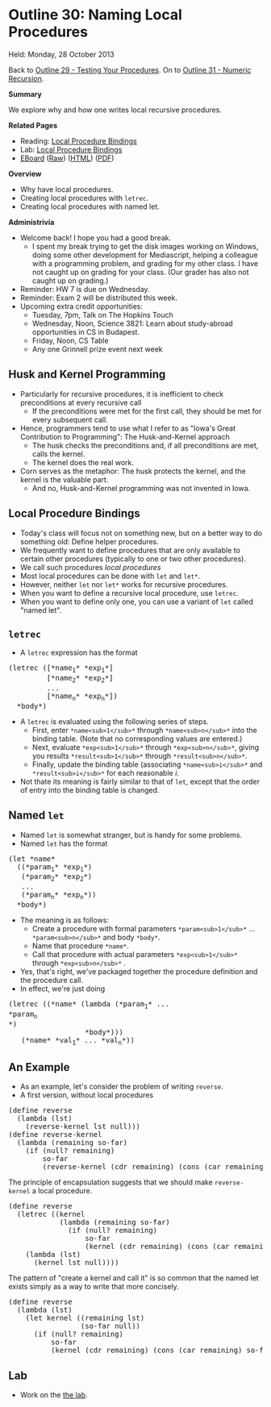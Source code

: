 Outline 30: Naming Local Procedures
===================================

Held: Monday, 28 October 2013

Back to [Outline 29 - Testing Your Procedures](outline.29.html).
On to [Outline 31 - Numeric Recursion](outline.31.html).

**Summary**

We explore why and how one writes local recursive procedures.

**Related Pages**

* Reading: [Local Procedure Bindings](../readings/letrec-reading.html)
* Lab: [Local Procedure Bindings](../labs/letrec-lab.html)
* [EBoard](../eboards/30.md) 
  ([Raw](../eboards/30.md))
  ([HTML](../eboards/30.html))
  ([PDF](../eboards/30.pdf))

**Overview**

* Why have local procedures.
* Creating local procedures with `letrec`.
* Creating local procedures with named let.

**Administrivia**

* Welcome back!  I hope you had a good break.
   * I spent my break trying to get the disk images working on Windows,
     doing some other development for Mediascript, helping a colleague
     with a programming problem, and grading for my other class.  I have
     not caught up on grading for your class.  (Our grader has also not
     caught up on grading.)
* Reminder: HW 7 is due on Wednesday.
* Reminder: Exam 2 will be distributed this week.
* Upcoming extra credit opportunities:
    * Tuesday, 7pm, Talk on The Hopkins Touch
    * Wednesday, Noon, Science 3821: Learn about study-abroad opportunities
      in CS in Budapest.
    * Friday, Noon, CS Table
    * Any one Grinnell prize event next week

Husk and Kernel Programming
---------------------------

* Particularly for recursive procedures, it is inefficient to check
  preconditions at every recursive call
    * If the preconditions were met for the first call, they should be
    met for every subsequent call.
* Hence, programmers tend to use what I refer to as "Iowa's Great
  Contribution to Programming": The Husk-and-Kernel approach
    * The husk checks the preconditions and, if all preconditions are met,
    calls the kernel.
    * The kernel does the real work.
* Corn serves as the metaphor: The husk protects the kernel, and the
  kernel is the valuable part.
    * And no, Husk-and-Kernel programming was not invented in Iowa.

Local Procedure Bindings
------------------------

* Today's class will focus not on something new, but on a better way to do something old: Define helper procedures.
* We frequently want to define procedures that are only available to certain other procedures (typically to one or two other procedures).  
*  We call such procedures *local procedures*
* Most local procedures can be done with `let` and `let*`.
* However, neither `let` nor `let*` works for recursive procedures.
* When you want to define a recursive local procedure, use `letrec`.
* When you want to define only one, you can use a variant of `let` called "named let".

`letrec`
-------------------

* A `letrec` expression has the format
<pre>
(letrec ([*name<sub>1</sub>* *exp<sub>1</sub>*]
         [*name<sub>2</sub>* *exp<sub>2</sub>*]
         ...
         [*name<sub>n</sub>* *exp<sub>n</sub>*])
  *body*)
</pre>
* A `letrec` is evaluated using the following series
  of steps.
    * First, enter `*name<sub>1</sub>*` through
    `*name<sub>n</sub>*` into the binding table.
    (Note that no corresponding values are entered.)
    * Next, evaluate `*exp<sub>1</sub>*` through
    `*exp<sub>n</sub>*`, giving you results
    `*result<sub>1</sub>*` through 
    `*result<sub>n</sub>*`.
    * Finally, update the binding table (associating
    `*name<sub>i</sub>*` and 
    `*result<sub>i</sub>*` for each
    reasonable *i*.
* Not thate its meaning is fairly similar to that of `let`, except
  that the order of entry into the binding table is changed.

Named `let`
----------------------
* Named `let` is somewhat stranger, but is handy for
  some problems.
* Named `let` has the format
<pre>
(let *name* 
  ((*param<sub>1</sub>* *exp<sub>1</sub>*)
   (*param<sub>2</sub>* *exp<sub>2</sub>*)
   ...
   (*param<sub>n</sub>* *exp<sub>n</sub>*))
  *body*)
</pre>
* The meaning is as follows:
    * Create a procedure with formal parameters 
    `*param<sub>1</sub>*` ... 
    `*param<sub>n</sub>*` 
    and body `*body*`.
    * Name that procedure `*name*`.
    * Call that procedure with actual parameters
    `*exp<sub>1</sub>*` through
    `*exp<sub>n</sub>*` .
* Yes, that's right, we've packaged together the procedure definition
  and the procedure call.
* In effect, we're just doing
<pre>
(letrec ((*name* (lambda (*param<sub>1</sub>* ...
*param<sub>n</sub>
*)
                  *body*)))
   (*name* *val<sub>1</sub>* ... *val<sub>n</sub>*))
</pre>

An Example
----------

* As an example, let's consider the problem of writing `reverse`.
* A first version, without local procedures
<pre>
(define reverse
  (lambda (lst)
    (reverse-kernel lst null)))
(define reverse-kernel
  (lambda (remaining so-far)
    (if (null? remaining)
        so-far
        (reverse-kernel (cdr remaining) (cons (car remaining) so-far)))))
</pre>

The principle of encapsulation suggests that we should make
`reverse-kernel` a local procedure.

<pre>
(define reverse
  (letrec ((kernel
            (lambda (remaining so-far)
              (if (null? remaining)
                  so-far
                  (kernel (cdr remaining) (cons (car remaining) so-far))))))
    (lambda (lst)
      (kernel lst null))))
</pre>

The pattern of "create a kernel and call it" is so common that
  the named let exists simply as a way to write that more concisely.

<pre>
(define reverse
  (lambda (lst)
    (let kernel ((remaining lst)
                 (so-far null))
      (if (null? remaining)
          so-far
          (kernel (cdr remaining) (cons (car remaining) so-far))))))
</pre>

Lab
---

* Work on the [the lab](../Labs/local-procs.html).


